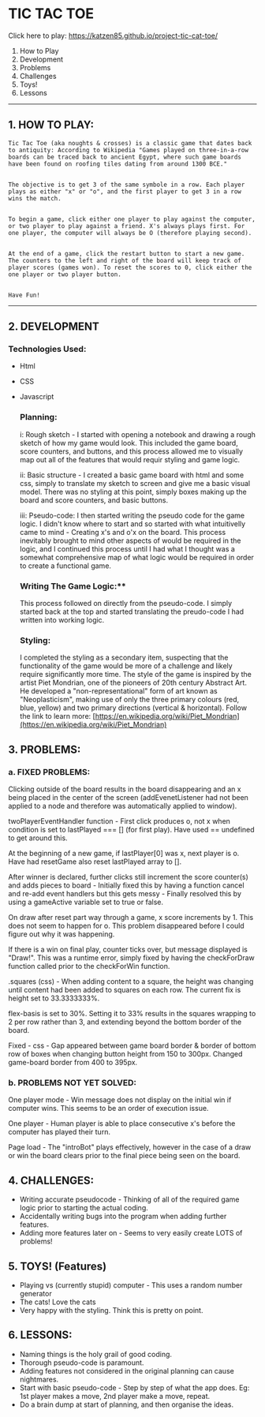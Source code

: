 # TIC TAC TOE


  Click here to play: https://katzen85.github.io/project-tic-cat-toe/

  1. How to Play
  2. Development
  3. Problems
  4. Challenges
  5. Toys!
  6. Lessons

---

## 1. HOW TO PLAY:


    Tic Tac Toe (aka noughts & crosses) is a classic game that dates back to antiquity: According to Wikipedia "Games played on three-in-a-row boards can be traced back to ancient Egypt, where such game boards have been found on roofing tiles dating from around 1300 BCE."


    The objective is to get 3 of the same symbole in a row. Each player plays as either "x" or "o", and the first player to get 3 in a row wins the match.


    To begin a game, click either one player to play against the computer, or two player to play against a friend. X's always plays first. For one player, the computer will always be O (therefore playing second).


    At the end of a game, click the restart button to start a new game. The counters to the left and right of the board will keep track of player scores (games won). To reset the scores to 0, click either the one player or two player button.


    Have Fun!



---


## 2. DEVELOPMENT

### Technologies Used:



+ Html
+ CSS
+ Javascript

  ### Planning:


  i: Rough sketch - I started with opening a notebook and drawing a rough sketch of how my game would look. This included the game board, score counters, and buttons, and this process allowed me to visually map out all of the features that would requir styling and game logic.


  ii: Basic structure - I created a basic game board with html and some css, simply to translate my sketch to screen and give me a basic visual model. There was no styling at this point, simply boxes making up the board and score counters, and basic buttons.


  iii: Pseudo-code: I then started writing the pseudo code for the game logic. I didn't know where to start and so started with what intuitivelly came to mind - Creating x's and o'x on the board. This process inevitably brought to mind other aspects of would be required in the logic, and I continued this process until I had what I thought was a somewhat comprehensive map of what logic would be required in order to create a functional game.


  ### Writing The Game Logic:** 


  This process followed on directly from the pseudo-code. I simply started back at the top and started translating the preudo-code I had written into working logic.


  ### Styling:


  I completed the styling as a secondary item, suspecting that the functionality of the game would be more of a challenge and likely require significantly more time. The style of the game is inspired by the artist Piet Mondrian, one of the pioneers of 20th century Abstract Art. He developed a "non-representational" form of art known as "Neoplasticism", making use of only the three primary colours (red, blue, yellow) and two primary directions (vertical & horizontal). Follow the link to learn more: [https://en.wikipedia.org/wiki/Piet_Mondrian](https://en.wikipedia.org/wiki/Piet_Mondrian)


## 3. PROBLEMS:

### a. FIXED PROBLEMS:


  Clicking outside of the board results in the board disappearing and an x being placed in the center of the screen (addEvenetListener had not been applied to a node and therefore was automatically applied to window).


  twoPlayerEventHandler function - First click produces o, not x when condition is set to lastPlayed === [] (for first play). Have used == undefined to get around this.


  At the beginning of a new game, if lastPlayer[0] was x, next player is o. Have had resetGame also reset lastPlayed array to [].


  After winner is declared, further clicks still increment the score counter(s) and adds pieces to board - Initially fixed this by having a function cancel and re-add event handlers but this gets messy - Finally resolved this by using a gameActive variable set to true or false.


  On draw after reset part way through a game, x score increments by 1. This does not seem to happen for o. This problem disappeared before I could figure out why it was happening.


  If there is a win on final play, counter ticks over, but message displayed is "Draw!". This was a runtime error, simply fixed by having the checkForDraw function called prior to the checkForWin function.


  .squares (css) - When adding content to a square, the height was changing until content had been added to squares on each row. The current fix is height set to 33.3333333%.


  flex-basis is set to 30%. Setting it to 33% results in the squares wrapping to 2 per row rather than 3, and extending beyond the bottom border of the board.


  Fixed - css - Gap appeared between game board border & border of bottom row of boxes when changing button height from 150 to 300px. Changed game-board border from 400 to 395px.

### b. PROBLEMS NOT YET SOLVED:


  One player mode - Win message does not display on the initial win if computer wins. This seems to be an order of execution issue.


  One player - Human player is able to place consecutive x's before the computer has played their turn.

  Page load - The "introBot" plays effectively, however in the case of a draw or win the board clears prior to the final piece being seen on the board.



## 4. CHALLENGES:



*   Writing accurate pseudocode - Thinking of all of the required game logic prior to starting the actual coding.
*   Accidentally writing bugs into the program when adding further features.
*   Adding more features later on - Seems to very easily create LOTS of problems!

## 5. TOYS! (Features)



*   Playing vs (currently stupid) computer - This uses a random number generator 
*   The cats! Love the cats
*   Very happy with the styling. Think this is pretty on point.

## 6. LESSONS:



*   Naming things is the holy grail of good coding.
*   Thorough pseudo-code is paramount.
*   Adding features not considered in the original planning can cause nightmares.
*   Start with basic pseudo-code - Step by step of what the app does.
Eg: 1st player makes a move, 2nd player make a move, repeat.
*   Do a brain dump at start of planning, and then organise the ideas.